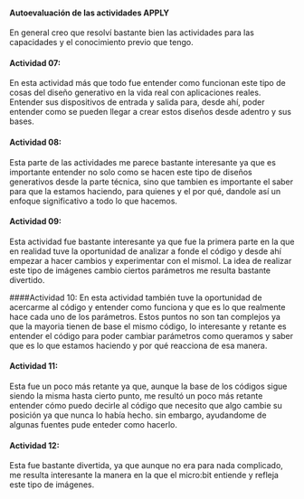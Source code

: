 #### Autoevaluación de las actividades APPLY  

En general creo que resolví bastante bien las actividades para las capacidades y el conocimiento previo que tengo. 

#### Actividad 07:  
En esta actividad más que todo fue entender como funcionan este tipo de cosas del diseño generativo en la vida real con aplicaciones reales. 
Entender sus dispositivos de entrada y salida para, desde ahí, poder entender como se pueden llegar a crear estos diseños desde adentro y sus 
bases.  

#### Actividad 08:
Esta parte de las actividades me parece bastante interesante ya que es importante entender no solo como se hacen este tipo de diseños generativos
desde la parte técnica, sino que tambien es importante el saber para que la estamos haciendo, para quienes y el por qué, dandole así un enfoque 
significativo a todo lo que hacemos.  

#### Actividad 09:
Esta actividad fue bastante interesante ya que fue la primera parte en la que en realidad tuve la oportunidad de analizar a fonde el código
y desde ahí empezar a hacer cambios y experimentar con el mismol. La idea de realizar este tipo de imágenes cambio ciertos parámetros me 
resulta bastante divertido.  

####Actividad 10: 
En esta actividad también tuve la oportunidad de acercarme al código y entender como funciona y que es lo que realmente hace cada uno de los 
parámetros. Estos puntos no son tan complejos ya que la mayoria tienen de base el mismo código, lo interesante y retante es entender el 
código para poder cambiar parámetros como queramos y saber que es lo que estamos haciendo y por qué reacciona de esa manera.  

#### Actividad 11: 
Esta fue un poco más retante ya que, aunque la base de los códigos sigue siendo la misma hasta cierto punto, me resultó un poco más retante
entender cómo puedo decirle al código que necesito que algo cambie su posición ya que nunca lo había hecho. sin embargo, ayudandome de algunas
fuentes pude enteder como hacerlo. 

#### Actividad 12: 
Esta fue bastante divertida, ya que aunque no era para nada complicado, me resulta interesante la manera en la que el micro:bit entiende y
refleja este tipo de imágenes. 

